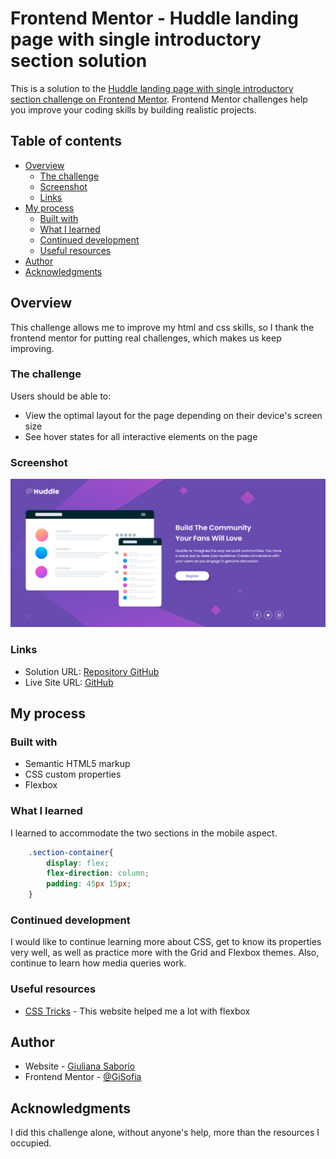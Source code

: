 # Frontend Mentor - Huddle landing page with single introductory section solution

This is a solution to the [Huddle landing page with single introductory section challenge on Frontend Mentor](https://www.frontendmentor.io/challenges/huddle-landing-page-with-a-single-introductory-section-B_2Wvxgi0). Frontend Mentor challenges help you improve your coding skills by building realistic projects. 

## Table of contents

- [Overview](#overview)
  - [The challenge](#the-challenge)
  - [Screenshot](#screenshot)
  - [Links](#links)
- [My process](#my-process)
  - [Built with](#built-with)
  - [What I learned](#what-i-learned)
  - [Continued development](#continued-development)
  - [Useful resources](#useful-resources)
- [Author](#author)
- [Acknowledgments](#acknowledgments)

## Overview

This challenge allows me to improve my html and css skills, so I thank the frontend mentor for putting real challenges, which makes us keep improving.


### The challenge

Users should be able to:

- View the optimal layout for the page depending on their device's screen size
- See hover states for all interactive elements on the page

### Screenshot

![](/assets/images/screenshot_solution.png)

### Links

- Solution URL: [Repository GitHub](https://github.com/GiSofia/HuddleLandingPage)
- Live Site URL: [GitHub](https://gisofia.github.io/HuddleLandingPage/)

## My process

### Built with

- Semantic HTML5 markup
- CSS custom properties
- Flexbox


### What I learned

I learned to accommodate the two sections in the mobile aspect.

```css
    .section-container{
        display: flex;
        flex-direction: column;
        padding: 45px 15px;
    }
```

### Continued development

I would like to continue learning more about CSS, get to know its properties very well, as well as practice more with the Grid and Flexbox themes. Also, continue to learn how media queries work.

### Useful resources

- [CSS Tricks](https://css-tricks.com/snippets/css/a-guide-to-flexbox/) - This website helped me a lot with flexbox

## Author

- Website - [Giuliana Saborío](https://gisofia.github.io/portfolio/)
- Frontend Mentor - [@GiSofia](https://www.frontendmentor.io/profile/GiSofia)

## Acknowledgments

I did this challenge alone, without anyone's help, more than the resources I occupied.
